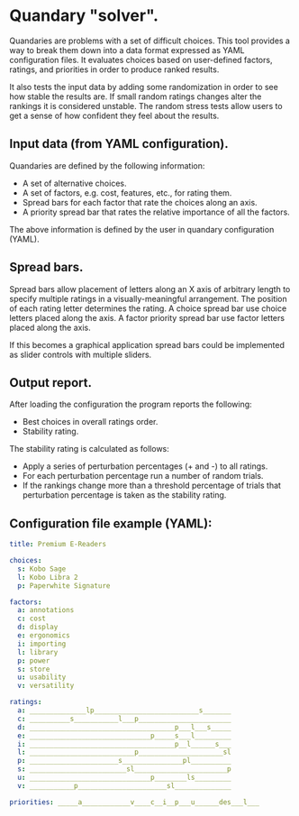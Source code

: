 # Quandary "solver".

Quandaries are problems with a set of difficult choices. This tool provides a
way to break them down into a data format expressed as YAML configuration files.
It evaluates choices based on user-defined factors, ratings, and priorities in
order to produce ranked results.

It also tests the input data by adding some randomization in order to see how
stable the results are. If small random ratings changes alter the rankings it is
considered unstable. The random stress tests allow users to get a sense of how
confident they feel about the results.

## Input data (from YAML configuration).

Quandaries are defined by the following information:

* A set of alternative choices.
* A set of factors, e.g. cost, features, etc., for rating them.
* Spread bars for each factor that rate the choices along an axis.
* A priority spread bar that rates the relative importance of all the factors.

The above information is defined by the user in quandary configuration (YAML).

## Spread bars.

Spread bars allow placement of letters along an X axis of arbitrary length to
specify multiple ratings in a visually-meaningful arrangement. The position of
each rating letter determines the rating. A choice spread bar use choice letters
placed along the axis. A factor priority spread bar use factor letters placed
along the axis.

If this becomes a graphical application spread bars could be implemented as
slider controls with multiple sliders.

## Output report.

After loading the configuration the program reports the following:

* Best choices in overall ratings order.
* Stability rating.

The stability rating is calculated as follows:

* Apply a series of perturbation percentages (+ and -) to all ratings.
* For each perturbation percentage run a number of random trials.
* If the rankings change more than a threshold percentage of trials that
  perturbation percentage is taken as the stability rating.

## Configuration file example (YAML):

```yaml
title: Premium E-Readers

choices:
  s: Kobo Sage
  l: Kobo Libra 2
  p: Paperwhite Signature

factors:
  a: annotations
  c: cost
  d: display
  e: ergonomics
  i: importing
  l: library
  p: power
  s: store
  u: usability
  v: versatility

ratings:
  a: ______________lp__________________________s_______
  c: __________s___________l___p_______________________
  d: ____________________________________p___l___s_____
  e: ______________________________p_____s___l_________
  i: ____________________________________p__l______s___
  l: __________________________p_____________________sl
  p: ______________________s_______________pl__________
  s: ________________________sl_______________________p
  u: ______________________________p________ls_________
  v: ___________p______________________sl______________

priorities: _____a____________v____c__i__p___u______des___l___
```
